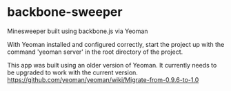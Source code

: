 backbone-sweeper
================

Minesweeper built using backbone.js via Yeoman

With Yeoman installed and configured correctly, start the project up with the command 'yeoman server' in the root directory of the project.

This app was built using an older version of Yeoman. It currently needs to be upgraded to work with the current version.
https://github.com/yeoman/yeoman/wiki/Migrate-from-0.9.6-to-1.0